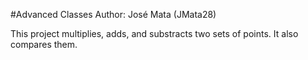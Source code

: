 #Advanced Classes
Author: José Mata (JMata28)

This project multiplies, adds, and substracts two sets of points. It also compares them.
